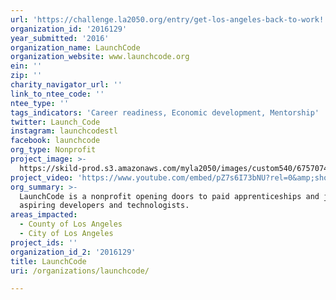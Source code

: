 ```yaml
---
url: 'https://challenge.la2050.org/entry/get-los-angeles-back-to-work!'
organization_id: '2016129'
year_submitted: '2016'
organization_name: LaunchCode
organization_website: www.launchcode.org
ein: ''
zip: ''
charity_navigator_url: ''
link_to_ntee_code: ''
ntee_type: ''
tags_indicators: 'Career readiness, Economic development, Mentorship'
twitter: Launch_Code
instagram: launchcodestl
facebook: launchcode
org_type: Nonprofit
project_image: >-
  https://skild-prod.s3.amazonaws.com/myla2050/images/custom540/6757074165741-team91.jpg
project_video: 'https://www.youtube.com/embed/pZ7s6I73bNU?rel=0&amp;showinfo=0'
org_summary: >-
  LaunchCode is a nonprofit opening doors to paid apprenticeships and jobs for
  aspiring developers and technologists.
areas_impacted:
  - County of Los Angeles
  - City of Los Angeles
project_ids: ''
organization_id_2: '2016129'
title: LaunchCode
uri: /organizations/launchcode/

---
```

